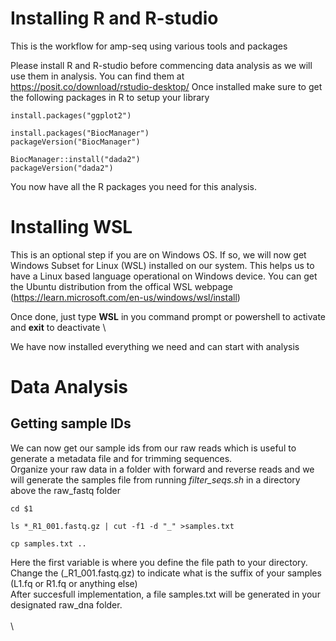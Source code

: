 # Installing R and R-studio

This is the workflow for amp-seq using various tools and packages

Please install R and R-studio before commencing data analysis as we will use them in analysis. You can find them at https://posit.co/download/rstudio-desktop/ Once installed make sure to get the following packages in R to setup your library

```
install.packages("ggplot2")

install.packages("BiocManager")
packageVersion("BiocManager")

BiocManager::install("dada2")
packageVersion("dada2")
```
You now have all the R packages you need for this analysis.

# Installing WSL

This is an optional step if you are on Windows OS. If so, we will now get Windows Subset for Linux (WSL) installed on our system.
This helps us to have a Linux based language operational on Windows device. You can get the Ubuntu distribution from the offical WSL webpage (https://learn.microsoft.com/en-us/windows/wsl/install)

Once done, just type **WSL** in you command prompt or powershell to activate and **exit** to deactivate \


We have now installed everything we need and can start with analysis

# Data Analysis
## Getting sample IDs

We can now get our sample ids from our raw reads which is useful to generate a metadata file and for trimming sequences. \
Organize your raw data in a folder with forward and reverse reads and we will generate the samples file from running *filter_seqs.sh* in a directory above the raw_fastq folder

```
cd $1

ls *_R1_001.fastq.gz | cut -f1 -d "_" >samples.txt

cp samples.txt ..
```
Here the first variable is where you define the file path to your directory. Change the (_R1_001.fastq.gz) to indicate what is the suffix of your samples (L1.fq or R1.fq or anything else) \
After succesfull implementation, a file samples.txt will be generated in your designated raw_dna folder.\
\
\

